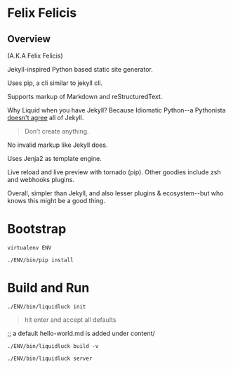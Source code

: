 # Felix Felicis

## Overview
(A.K.A Felix Felicis)

Jekyll-inspired Python based static site generator.

Uses pip, a cli similar to jekyll cli.

Supports markup of Markdown and reStructuredText.

Why Liquid when you have Jekyll? Because Idiomatic Python--a Pythonista [doesn't agree](http://liquidluck.readthedocs.org/en/latest/design.html) all of Jekyll.
> Don’t create anything.

No invalid markup like Jekyll does.

[^yaml]: a key,value pair that adds up as meta data for jekyll pre-processor.

Uses Jenja2 as template engine.

Live reload and live preview with tornado (pip). Other goodies include zsh and webhooks plugins.

Overall, simpler than Jekyll, and also lesser plugins & ecosystem--but who knows this might be a good thing.

# Bootstrap

    virtualenv ENV

    ./ENV/bin/pip install

# Build and Run

    ./ENV/bin/liquidluck init
> hit enter and accept all defaults

;; a default hello-world.md is added under content/

    ./ENV/bin/liquidluck build -v

    ./ENV/bin/liquidluck server




